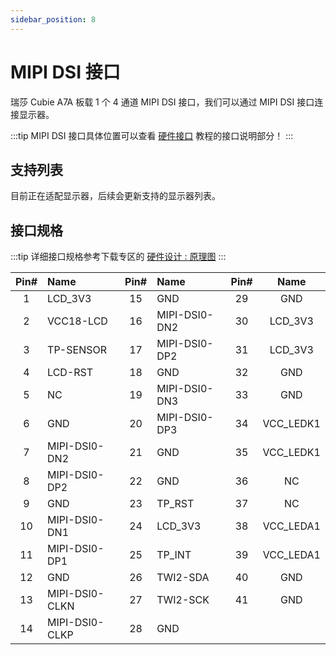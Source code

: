 ```yaml
---
sidebar_position: 8
---
```


# MIPI DSI 接口

瑞莎 Cubie A7A 板载 1 个 4 通道 MIPI DSI 接口，我们可以通过 MIPI DSI 接口连接显示器。

:::tip
MIPI DSI 接口具体位置可以查看 [硬件接口](./hardware-info) 教程的接口说明部分！
:::

## 支持列表

目前正在适配显示器，后续会更新支持的显示器列表。

## 接口规格

:::tip
详细接口规格参考下载专区的 [硬件设计 : 原理图](../download)
:::

| Pin# | Name           | Pin# | Name          | Pin# |   Name    |
| :--: | :------------- | :--: | :------------ | :--: | :-------: |
|  1   | LCD_3V3        |  15  | GND           |  29  |    GND    |
|  2   | VCC18-LCD      |  16  | MIPI-DSI0-DN2 |  30  |  LCD_3V3  |
|  3   | TP-SENSOR      |  17  | MIPI-DSI0-DP2 |  31  |  LCD_3V3  |
|  4   | LCD-RST        |  18  | GND           |  32  |    GND    |
|  5   | NC             |  19  | MIPI-DSI0-DN3 |  33  |    GND    |
|  6   | GND            |  20  | MIPI-DSI0-DP3 |  34  | VCC_LEDK1 |
|  7   | MIPI-DSI0-DN2  |  21  | GND           |  35  | VCC_LEDK1 |
|  8   | MIPI-DSI0-DP2  |  22  | GND           |  36  |    NC     |
|  9   | GND            |  23  | TP_RST        |  37  |    NC     |
|  10  | MIPI-DSI0-DN1  |  24  | LCD_3V3       |  38  | VCC_LEDA1 |
|  11  | MIPI-DSI0-DP1  |  25  | TP_INT        |  39  | VCC_LEDA1 |
|  12  | GND            |  26  | TWI2-SDA      |  40  |    GND    |
|  13  | MIPI-DSI0-CLKN |  27  | TWI2-SCK      |  41  |    GND    |
|  14  | MIPI-DSI0-CLKP |  28  | GND           |      |           |
